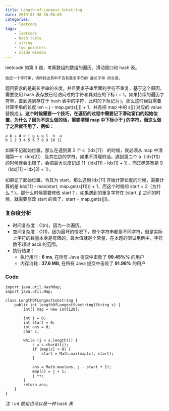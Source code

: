 ```yaml
---
title: Length-of-Longest-Substring
date: 2019-07-30 16:56:03
categories:
    - leetcode
tags: 
    - leetcode
    - hash table
    - string
    - two pointers
    - slide window
---
```


leetcode 的第 3 题，考察数组的数组的遍历、滑动窗口和 hash 表。

    给定一个字符串，请你找出其中不含有重复字符的 最长子串 的长度。

<!-- more -->

题目要求的是最长字串的长度，并且要求子串里面的字符不重复，基于这个原因，需要使用 hash 表存放已经访问过的字符和其对应的下标 i + 1。如果持续的遍历字符串，直到遇到存在于 hash 表中的字符，此时的下标记为 j，那么这时候就需要计算字串的长度 len = j - map.get(s[j]) + 1，并且把 map 中的 s[j] 对应的 value 替换成 j。**这个时候需要一个技巧，在遍历的过程中需要记下滑动窗口的起始位置，为什么？因为不这么做的话，需要清理 map 中下标小于 j 的字符，而这么做了之后就不用了，例如：**

    a b c d e f g c q t  h  a
    0 1 2 3 4 5 6 7 8 9 10 11

如果不记起始位置，那么在遇到第 2 个 c（Idx[7]） 的时候，就必须从 map 中清理第一 c（Idx[2]） 及其左边的字符，如果不清理的话，遇到第二个 a（Idx[11]）的时候就会出错了，会把最大长度记成 11（Idx[11] - Idx[1] + 1），而正确答案是 9 （Idx[11] - Idx[3] + 1）。

如果记了起始位置，令其为 start，那么遇到 Idx[11] 开始计算长度的时候，需要计算的是 Idx[11] - max(start, map.get(s[11])) + 1，而这个时候的 start = 2（为什么？）。那什么时候需要修改 start？，如果遇到的重复字符在 [start, j) 之间的时候，就需要修改 start 的值了，start = map.get(s[j])。


### 复杂度分析

- 时间复杂度：O(n)，因为一次遍历。
- 空间复杂度：O(1)，因为最坏的情况下，整个字符串都是不同字符，但是实际上字符的数量本身是有限的，最大值就是个常量，在本题的测试用例中，字符数不超过 ascii 的范围。
- 执行结果：
    - 执行用时 : **6 ms**, 在所有 Java 提交中击败了 **99.45%%** 的用户
    - 内存消耗 : **37.6 MB**, 在所有 Java 提交中击败了 **91.98%** 的用户

### Code 

```
import java.util.HashMap;
import java.util.Map;

class LengthOfLongestSubstring {
    public int lengthOfLongestSubstring(String s) {
        int[] map = new int[128];
        
        int j = 0;
        int start = 0;
        int ans = 0;
        char c;

        while (j < s.length()) {
            c = s.charAt(j);
            if (map[c] > 0) {
                start = Math.max(map[c], start);
            }
            
            ans = Math.max(ans, j - start + 1);
            map[c] = j + 1;
            j ++;
        }
        return ans;
    }
}
```
*注：int 数组也可以是一种 hash 表*